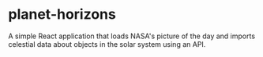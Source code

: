 # planet-horizons
A simple React application that loads NASA's picture of the day and imports celestial data about objects in the solar system using an API. 
